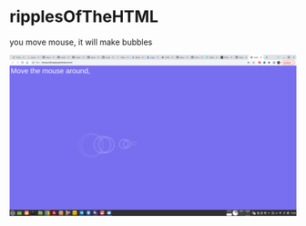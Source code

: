 # ripplesOfTheHTML
you move mouse, it will make bubbles 

![Screenshot of bubbles](/Screenshot%20from%202022-08-04%2016-40-16.png)
